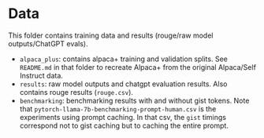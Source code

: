 # Data

This folder contains training data and results (rouge/raw model outputs/ChatGPT
evals).

- `alpaca_plus`: contains alpaca+ training and validation splits. See
    `README.md` in that folder to recreate Alpaca+ from the original Alpaca/Self
    Instruct data.
- `results`: raw model outputs and chatgpt evaluation results. Also contains
    rouge results (`rouge.csv`).
- `benchmarking`: benchmarking results with and without gist tokens. Note that
    `pytorch-llama-7b-benchmarking-prompt-human.csv` is the experiments using
    prompt caching. In that csv, the `gist` timings correspond not to gist
    caching but to caching the entire prompt.
